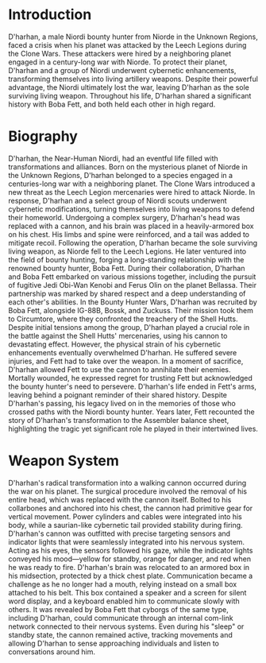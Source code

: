 # Introduction

D'harhan, a male Niordi bounty hunter from Niorde in the Unknown Regions, faced a crisis when his planet was attacked by the Leech Legions during the Clone Wars.
These attackers were hired by a neighboring planet engaged in a century-long war with Niorde.
To protect their planet, D'harhan and a group of Niordi underwent cybernetic enhancements, transforming themselves into living artillery weapons.
Despite their powerful advantage, the Niordi ultimately lost the war, leaving D'harhan as the sole surviving living weapon.
Throughout his life, D'harhan shared a significant history with Boba Fett, and both held each other in high regard.

# Biography

D'harhan, the Near-Human Niordi, had an eventful life filled with transformations and alliances.
Born on the mysterious planet of Niorde in the Unknown Regions, D'harhan belonged to a species engaged in a centuries-long war with a neighboring planet.
The Clone Wars introduced a new threat as the Leech Legion mercenaries were hired to attack Niorde.
In response, D'harhan and a select group of Niordi scouts underwent cybernetic modifications, turning themselves into living weapons to defend their homeworld.
Undergoing a complex surgery, D'harhan's head was replaced with a cannon, and his brain was placed in a heavily-armored box on his chest.
His limbs and spine were reinforced, and a tail was added to mitigate recoil.
Following the operation, D'harhan became the sole surviving living weapon, as Niorde fell to the Leech Legions.
He later ventured into the field of bounty hunting, forging a long-standing relationship with the renowned bounty hunter, Boba Fett.
During their collaboration, D'harhan and Boba Fett embarked on various missions together, including the pursuit of fugitive Jedi Obi-Wan Kenobi and Ferus Olin on the planet Bellassa.
Their partnership was marked by shared respect and a deep understanding of each other's abilities.
In the Bounty Hunter Wars, D'harhan was recruited by Boba Fett, alongside IG-88B, Bossk, and Zuckuss.
Their mission took them to Circumtore, where they confronted the treachery of the Shell Hutts.
Despite initial tensions among the group, D'harhan played a crucial role in the battle against the Shell Hutts' mercenaries, using his cannon to devastating effect.
However, the physical strain of his cybernetic enhancements eventually overwhelmed D'harhan.
He suffered severe injuries, and Fett had to take over the weapon.
In a moment of sacrifice, D'harhan allowed Fett to use the cannon to annihilate their enemies.
Mortally wounded, he expressed regret for trusting Fett but acknowledged the bounty hunter's need to persevere.
D'harhan's life ended in Fett's arms, leaving behind a poignant reminder of their shared history.
Despite D'harhan's passing, his legacy lived on in the memories of those who crossed paths with the Niordi bounty hunter.
Years later, Fett recounted the story of D'harhan's transformation to the Assembler balance sheet, highlighting the tragic yet significant role he played in their intertwined lives.

# Weapon System

D'harhan's radical transformation into a walking cannon occurred during the war on his planet.
The surgical procedure involved the removal of his entire head, which was replaced with the cannon itself.
Bolted to his collarbones and anchored into his chest, the cannon had  primitive gear for vertical movement.
Power cylinders and cables were integrated into his body, while a saurian-like cybernetic tail provided stability during firing.
D'harhan's cannon was outfitted with precise targeting sensors and indicator lights that were seamlessly integrated into his nervous system.
Acting as his eyes, the sensors followed his gaze, while the indicator lights conveyed his mood—yellow for standby, orange for danger, and red when he was ready to fire.
D'harhan's brain was relocated to an armored box in his midsection, protected by a thick chest plate.
Communication became a challenge as he no longer had a mouth, relying instead on a small box attached to his belt.
This box contained a speaker and a screen for silent word display, and a keyboard enabled him to communicate slowly with others.
It was revealed by Boba Fett that cyborgs of the same type, including D'harhan, could communicate through an internal com-link network connected to their nervous systems.
Even during his "sleep" or standby state, the cannon remained active, tracking movements and allowing D'harhan to sense approaching individuals and listen to conversations around him.
